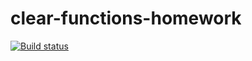 # clear-functions-homework

[![Build status](https://ci.appveyor.com/api/projects/status/wklem2uj30gtbr6t?svg=true)](https://ci.appveyor.com/project/KateSidyakina/clear-functions-homework)
